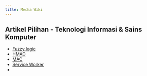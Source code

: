 ```yaml
---
title: Mecha Wiki
---
```


## Artikel Pilihan - Teknologi Informasi &amp; Sains Komputer

- [Fuzzy logic](/wiki/konsep/fuz/fuzzy-logic/)
- [HMAC](/wiki/wiki/hma/hmac/)
- [MAC](/wiki/wiki/mac/mac/)
- [Service Worker](/wiki/wiki/ser/service-worker/)
- 
